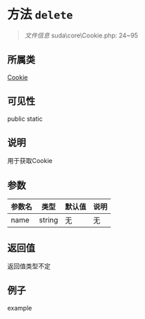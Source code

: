 # 方法 `delete`



> *文件信息* suda\core\Cookie.php: 24~95

## 所属类 

[Cookie](../Cookie.md)

## 可见性

 public static

## 说明

用于获取Cookie


## 参数


| 参数名 | 类型 | 默认值 | 说明 |
|--------|-----|-------|-------|
| name |  string | 无 | 无 |



## 返回值

返回值类型不定


## 例子

example